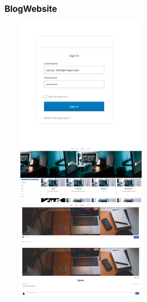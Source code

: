 # BlogWebsite
<div align="center">
    <img src="Login.jpeg" width="400px"</img> 
</div>
<div align="center">
    <img src="home.jpeg" width="400px"</img> 
</div>
<div align="center">
    <img src="create.jpeg" width="400px"</img> 
</div>
<div align="center">
    <img src="view.jpeg" width="400px"</img> 
</div>
